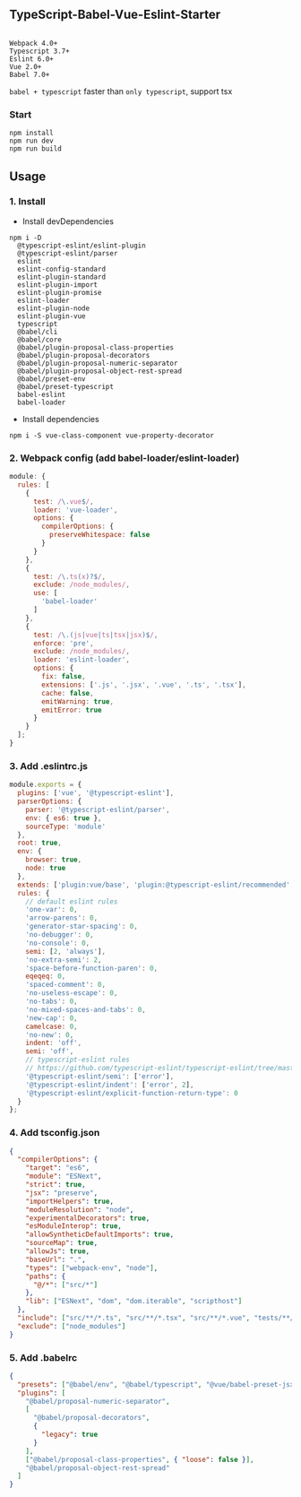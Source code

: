 ## TypeScript-Babel-Vue-Eslint-Starter

```

Webpack 4.0+
Typescript 3.7+
Eslint 6.0+
Vue 2.0+
Babel 7.0+

```

``` babel + typescript ``` faster than ``` only typescript ```, support tsx

### Start

```shell
npm install
npm run dev
npm run build
```

## Usage
### 1. Install

- Install devDependencies

```shell
npm i -D
  @typescript-eslint/eslint-plugin
  @typescript-eslint/parser
  eslint
  eslint-config-standard
  eslint-plugin-standard
  eslint-plugin-import
  eslint-plugin-promise
  eslint-loader
  eslint-plugin-node
  eslint-plugin-vue
  typescript
  @babel/cli
  @babel/core
  @babel/plugin-proposal-class-properties
  @babel/plugin-proposal-decorators
  @babel/plugin-proposal-numeric-separator
  @babel/plugin-proposal-object-rest-spread
  @babel/preset-env
  @babel/preset-typescript
  babel-eslint
  babel-loader
```

- Install dependencies

```shell
npm i -S vue-class-component vue-property-decorator
```

### 2. Webpack config (add babel-loader/eslint-loader)

```javascript
module: {
  rules: [
    {
      test: /\.vue$/,
      loader: 'vue-loader',
      options: {
        compilerOptions: {
          preserveWhitespace: false
        }
      }
    },
    {
      test: /\.ts(x)?$/,
      exclude: /node_modules/,
      use: [
        'babel-loader'
      ]
    },
    {
      test: /\.(js|vue|ts|tsx|jsx)$/,
      enforce: 'pre',
      exclude: /node_modules/,
      loader: 'eslint-loader',
      options: {
        fix: false,
        extensions: ['.js', '.jsx', '.vue', '.ts', '.tsx'],
        cache: false,
        emitWarning: true,
        emitError: true
      }
    }
  ];
}
```

### 3. Add .eslintrc.js

```javascript
module.exports = {
  plugins: ['vue', '@typescript-eslint'],
  parserOptions: {
    parser: '@typescript-eslint/parser',
    env: { es6: true },
    sourceType: 'module'
  },
  root: true,
  env: {
    browser: true,
    node: true
  },
  extends: ['plugin:vue/base', 'plugin:@typescript-eslint/recommended', 'plugin:vue/essential', 'standard'],
  rules: {
    // default eslint rules
    'one-var': 0,
    'arrow-parens': 0,
    'generator-star-spacing': 0,
    'no-debugger': 0,
    'no-console': 0,
    semi: [2, 'always'],
    'no-extra-semi': 2,
    'space-before-function-paren': 0,
    eqeqeq: 0,
    'spaced-comment': 0,
    'no-useless-escape': 0,
    'no-tabs': 0,
    'no-mixed-spaces-and-tabs': 0,
    'new-cap': 0,
    camelcase: 0,
    'no-new': 0,
    indent: 'off',
    semi: 'off',
    // typescript-eslint rules
    // https://github.com/typescript-eslint/typescript-eslint/tree/master/packages/eslint-plugin/docs/rules
    '@typescript-eslint/semi': ['error'],
    '@typescript-eslint/indent': ['error', 2],
    '@typescript-eslint/explicit-function-return-type': 0
  }
};
```

### 4. Add tsconfig.json

```json
{
  "compilerOptions": {
    "target": "es6",
    "module": "ESNext",
    "strict": true,
    "jsx": "preserve",
    "importHelpers": true,
    "moduleResolution": "node",
    "experimentalDecorators": true,
    "esModuleInterop": true,
    "allowSyntheticDefaultImports": true,
    "sourceMap": true,
    "allowJs": true,
    "baseUrl": ".",
    "types": ["webpack-env", "node"],
    "paths": {
      "@/*": ["src/*"]
    },
    "lib": ["ESNext", "dom", "dom.iterable", "scripthost"]
  },
  "include": ["src/**/*.ts", "src/**/*.tsx", "src/**/*.vue", "tests/**/*.ts", "tests/**/*.tsx"],
  "exclude": ["node_modules"]
}
```

### 5. Add .babelrc

```json
{
  "presets": ["@babel/env", "@babel/typescript", "@vue/babel-preset-jsx"],
  "plugins": [
    "@babel/proposal-numeric-separator",
    [
      "@babel/proposal-decorators",
      {
        "legacy": true
      }
    ],
    ["@babel/proposal-class-properties", { "loose": false }],
    "@babel/proposal-object-rest-spread"
  ]
}

```
